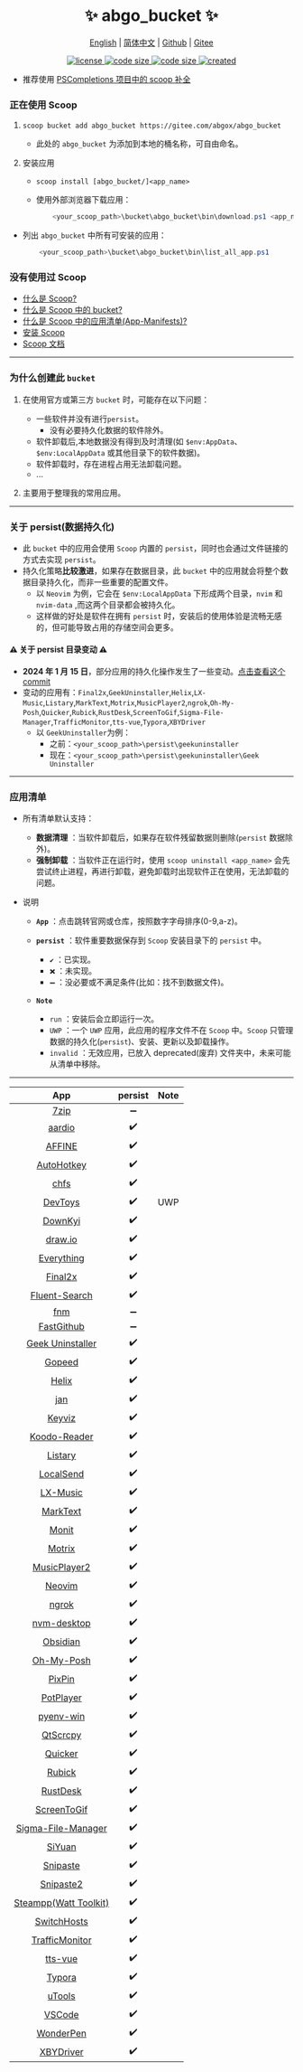 <p align="center">
    <h1 align="center">✨ abgo_bucket ✨</h1>
</p>

<p align="center">
    <a href="README.md">English</a> |
    <a href="README-CN.md">简体中文</a> |
    <a href="https://github.com/abgox/abgo_bucket">Github</a> |
    <a href="https://gitee.com/abgox/abgo_bucket">Gitee</a>
</p>

<p align="center">
    <a href="https://github.com/abgox/abgo_bucket/blob/main/LICENSE">
        <img src="https://img.shields.io/github/license/abgox/abgo_bucket" alt="license" />
    </a>
    <a href="https://img.shields.io/github/languages/code-size/abgox/abgo_bucket.svg">
        <img src="https://img.shields.io/github/languages/code-size/abgox/abgo_bucket.svg" alt="code size" />
    </a>
    <a href="https://img.shields.io/github/repo-size/abgox/abgo_bucket.svg">
        <img src="https://img.shields.io/github/repo-size/abgox/abgo_bucket.svg" alt="code size" />
    </a>
    <a href="https://github.com/abgox/abgo_bucket">
        <img src="https://img.shields.io/badge/created-2023--6--1-blue" alt="created" />
    </a>
</p>

-   推荐使用 [PSCompletions 项目中的 scoop 补全 ](https://gitee.com/abgox/PSCompletions "PSCompletions")

### 正在使用 Scoop

1.  `scoop bucket add abgo_bucket https://gitee.com/abgox/abgo_bucket`

    -   此处的 `abgo_bucket` 为添加到本地的桶名称，可自由命名。

2.  安装应用

    -   `scoop install [abgo_bucket/]<app_name>`

    -   使用外部浏览器下载应用：

        ```powershell
            <your_scoop_path>\bucket\abgo_bucket\bin\download.ps1 <app_name> [-isUpdate]
        ```

-   列出 `abgo_bucket` 中所有可安装的应用：

    ```powershell
        <your_scoop_path>\bucket\abgo_bucket\bin\list_all_app.ps1
    ```

### 没有使用过 Scoop

-   [什么是 Scoop?](https://github.com/ScoopInstaller/Scoop)
-   [什么是 Scoop 中的 bucket?](https://github.com/ScoopInstaller/Scoop)
-   [什么是 Scoop 中的应用清单(App-Manifests)?](https://github.com/ScoopInstaller/Scoop/wiki/App-Manifests)
-   [安装 Scoop](https://github.com/ScoopInstaller/Install)
-   [Scoop 文档](https://github.com/ScoopInstaller/Scoop/wiki)

---

### 为什么创建此 `bucket`

1. 在使用官方或第三方 `bucket` 时，可能存在以下问题：

    - 一些软件并没有进行`persist`。
        - 没有必要持久化数据的软件除外。
    - 软件卸载后,本地数据没有得到及时清理(如 `$env:AppData`、`$env:LocalAppData` 或其他目录下的软件数据)。
    - 软件卸载时，存在进程占用无法卸载问题。
    - ...

2. 主要用于整理我的常用应用。

---

### 关于 persist(数据持久化)

-   此 `bucket` 中的应用会使用 `Scoop` 内置的 `persist`，同时也会通过文件链接的方式去实现 `persist`。
-   持久化策略**比较激进**，如果存在数据目录，此 `bucket` 中的应用就会将整个数据目录持久化，而非一些重要的配置文件。
    -   以 `Neovim` 为例，它会在 `$env:LocalAppData` 下形成两个目录，`nvim` 和 `nvim-data` ,而这两个目录都会被持久化。
    -   这样做的好处是软件在拥有 `persist` 时，安装后的使用体验是流畅无感的，但可能导致占用的存储空间会更多。

#### ⚠︎ 关于 persist 目录变动 ⚠︎

-   **2024 年 1 月 15 日**，部分应用的持久化操作发生了一些变动。[点击查看这个 commit](https://gitee.com/abgox/abgo_bucket/commit/3b65bc2fe6f836028e0b7bde9bce4de586550eb9)
-   变动的应用有：`Final2x`,`GeekUninstaller`,`Helix`,`LX-Music`,`Listary`,`MarkText`,`Motrix`,`MusicPlayer2`,`ngrok`,`Oh-My-Posh`,`Quicker`,`Rubick`,`RustDesk`,`ScreenToGif`,`Sigma-File-Manager`,`TrafficMonitor`,`tts-vue`,`Typora`,`XBYDriver`
    -   以 `GeekUninstaller`为例：
        -   之前：`<your_scoop_path>\persist\geekuninstaller`
        -   现在：`<your_scoop_path>\persist\geekuninstaller\Geek Uninstaller`

---

### 应用清单

-   所有清单默认支持：

    -   **数据清理** ：当软件卸载后，如果存在软件残留数据则删除(`persist` 数据除外)。
    -   **强制卸载** ：当软件正在运行时，使用 `scoop uninstall <app_name>` 会先尝试终止进程，再进行卸载，避免卸载时出现软件正在使用，无法卸载的问题。

-   说明

    -   **`App`** ：点击跳转官网或仓库，按照数字字母排序(0-9,a-z)。
    -   **`persist`** ：软件重要数据保存到 `Scoop` 安装目录下的 `persist` 中。
        -   **`✔️`** ：已实现。
        -   **`❌`** ：未实现。
        -   **`➖`** ：没必要或不满足条件(比如：找不到数据文件)。
    -   **`Note`**

        -   `run` ：安装后会立即运行一次。
        -   `UWP` ：一个 `UWP` 应用，此应用的程序文件不在 `Scoop` 中。`Scoop` 只管理数据的持久化(`persist`)、安装、更新以及卸载操作。
        -   `invalid` ：无效应用，已放入 deprecated(废弃) 文件夹中，未来可能从清单中移除。

---

|                                     App                                     | persist | Note |
| :-------------------------------------------------------------------------: | :-----: | ---- |
|                          [7zip](https://7-zip.org)                          |   ➖    |      |
|                        [aardio](https://aardio.com)                         |   ✔️    |      |
|                        [AFFINE](https://affine.pro)                         |   ✔️    |      |
|                    [AutoHotkey](https://autohotkey.com)                     |   ✔️    |      |
|                        [chfs](http://iscute.cn/chfs)                        |   ✔️    |      |
|                       [DevToys](https://devtoys.app)                        |   ✔️    | UWP  |
|               [DownKyi](https://leiurayer.github.io/downkyi)                |   ✔️    |      |
|                     [draw.io](https://www.diagrams.net)                     |   ✔️    |      |
|                   [Everything](https://www.voidtools.com)                   |   ✔️    |      |
|                    [Final2x](https://final2x.tohru.top)                     |   ✔️    |      |
|                  [Fluent-Search](https://fluentsearch.net)                  |   ✔️    |      |
|                    [fnm](https://github.com/Schniz/fnm)                     |   ➖    |      |
|           [FastGithub](https://github.com/dotnetcore/FastGithub)            |   ➖    |      |
|               [Geek Uninstaller](https://geekuninstaller.com)               |   ✔️    |      |
|                        [Gopeed](https://gopeed.com)                         |   ✔️    |      |
|                      [Helix](https://helix-editor.com)                      |   ✔️    |      |
|                            [jan](https://jan.ai)                            |   ✔️    |      |
|                [Keyviz](https://mularahul.github.io/keyviz)                 |   ✔️    |      |
|                  [Koodo-Reader](https://koodo.960960.xyz)                   |   ✔️    |      |
|                     [Listary](https://www.listary.com)                      |   ✔️    |      |
|                     [LocalSend](https://localsend.org)                      |   ✔️    |      |
|                    [LX-Music](https://docs.lxmusic.top)                     |   ✔️    |      |
|                     [MarkText](https://www.marktext.cc)                     |   ✔️    |      |
|                      [Monit](https://monit.fzf404.art)                      |   ✔️    |      |
|                        [Motrix](https://motrix.app)                         |   ✔️    |      |
|        [MusicPlayer2](https://github.com/zhongyang219/MusicPlayer2)         |   ✔️    |      |
|                         [Neovim](https://neovim.io)                         |   ✔️    |      |
|                         [ngrok](https://ngrok.com)                          |   ✔️    |      |
|            [nvm-desktop](https://github.com/1111mp/nvm-desktop)             |   ✔️    |      |
|                       [Obsidian](https://obsidian.md)                       |   ✔️    |      |
|                     [Oh-My-Posh](https://ohmyposh.dev)                      |   ✔️    |      |
|                       [PixPin](https://pixpinapp.com)                       |   ✔️    |      |
|                   [PotPlayer](https://potplayer.daum.net)                   |   ✔️    |      |
|             [pyenv-win](https://github.com/pyenv-win/pyenv-win)             |   ✔️    |      |
|              [QtScrcpy](https://github.com/barry-ran/QtScrcpy)              |   ✔️    |      |
|                      [Quicker](https://getquicker.net)                      |   ✔️    |      |
|              [Rubick](https://github.com/rubickCenter/rubick)               |   ✔️    |      |
|              [RustDesk](https://github.com/rustdesk/rustdesk)               |   ✔️    |      |
|         [ScreenToGif](https://github.com/NickeManarin/ScreenToGif)          |   ✔️    |      |
| [Sigma-File-Manager](https://github.com/aleksey-hoffman/sigma-file-manager) |   ✔️    |      |
|                     [SiYuan](https://b3log.org/siyuan)                      |   ✔️    |      |
|                    [Snipaste](https://www.snipaste.com)                     |   ✔️    |      |
|                    [Snipaste2](https://www.snipaste.com)                    |   ✔️    |      |
|                [Steampp(Watt Toolkit)](https://steampp.net)                 |   ✔️    |      |
|                [SwitchHosts](https://switchhosts.vercel.app)                |   ✔️    |      |
|      [TrafficMonitor](https://github.com/zhongyang219/TrafficMonitor)       |   ✔️    |      |
|                [tts-vue](https://github.com/LokerL/tts-vue)                 |   ✔️    |      |
|                         [Typora](https://typora.io)                         |   ✔️    |      |
|                          [uTools](https://u.tools)                          |   ✔️    |      |
|                   [VSCode](https://code.visualstudio.com)                   |   ✔️    |      |
|               [WonderPen](https://www.tominlab.com/wonderpen)               |   ✔️    |      |
|            [XBYDriver](https://github.com/gaozhangmin/aliyunpan)            |   ✔️    |      |
